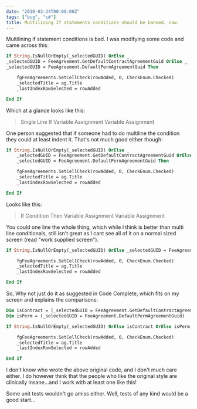 ```yaml
---
date: "2010-03-24T00:00:00Z"
tags: ["bug", "c#"]
title: Multilining If statements conditions should be banned. now.
---
```


Multilining if statement conditions is bad.  I was modifying some code and came across this:

```vb
If String.IsNullOrEmpty(_selectedGUID) OrElse _
_selectedGUID = FeeAgreement.GetDefaultContractAgreementGuid OrElse _
_selectedGUID = FeeAgreement.DefaultPermAgreementGuid Then

	fgFeeAgreements.SetCellCheck(rowAdded, 0, CheckEnum.Checked)
	_selectedTitle = ag.Title
	_lastIndexRowSelected = rowAdded

End If
```

Which at a glance looks like this:

> Single Line If
> Variable Assignment
> Variable Assignment

One person suggested that if someone had to do multiline the condition they could at least indent it.  That's not much good either though:

```vb
If String.IsNullOrEmpty(_selectedGUID) OrElse _
	_selectedGUID = FeeAgreement.GetDefaultContractAgreementGuid OrElse _
	_selectedGUID = FeeAgreement.DefaultPermAgreementGuid Then

	fgFeeAgreements.SetCellCheck(rowAdded, 0, CheckEnum.Checked)
	_selectedTitle = ag.Title
	_lastIndexRowSelected = rowAdded

End If
```

Looks like this:

>If Condition Then
>	Variable Assignment
>	Variable Assignment

You could one line the whole thing, which while I think is better than multi line conditionals, still isn't great as I cant see all of it on a normal sized screen (read "work supplied screen").

```vb
If String.IsNullOrEmpty(_selectedGUID) OrElse _selectedGUID = FeeAgreement.GetDefaultContractAgreementGuid OrElse _selectedGUID = FeeAgreement.DefaultPermAgreementGuid Then

	fgFeeAgreements.SetCellCheck(rowAdded, 0, CheckEnum.Checked)
	_selectedTitle = ag.Title
	_lastIndexRowSelected = rowAdded

End If
```

So, Why not just do it as suggested in Code Complete, which fits on my screen and explains the comparisons:

```vb
Dim isContract = (_selectedGUID = FeeAgreement.GetDefaultContractAgreementGuid)
Dim isPerm = (_selectedGUID = FeeAgreement.DefaultPermAgreementGuid)

If String.IsNullOrEmpty(_selectedGUID) OrElse isContract OrElse isPerm Then

	fgFeeAgreements.SetCellCheck(rowAdded, 0, CheckEnum.Checked)
	_selectedTitle = ag.Title
	_lastIndexRowSelected = rowAdded

End If
```

I don't know who wrote the above original code, and I don't much care either.
I do however think that the people who like the original style are clinically insane...and I work with at least one like this!

Some unit tests wouldn't go amiss either.  Well, tests of any kind would be a good start...
